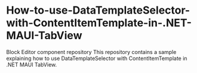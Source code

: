 # How-to-use-DataTemplateSelector-with-ContentItemTemplate-in-.NET-MAUI-TabView
Block Editor component repository This repository contains a sample explaining how to use DataTemplateSelector with ContentItemTemplate in .NET MAUI TabView.

